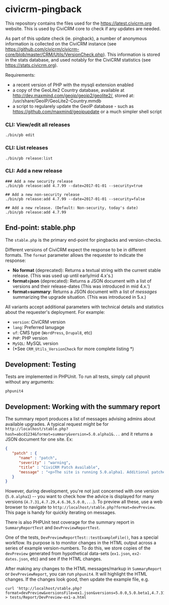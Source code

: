 civicrm-pingback
================

This repository contains the files used for the https://latest.civicrm.org website. This is used by CiviCRM core to check if any updates are needed.

As part of this update check (ie. pingback), a number of anonymous information is collected on the CiviCRM instance (see https://github.com/civicrm/civicrm-core/blob/master/CRM/Utils/VersionCheck.php). This information is stored in the stats database, and used notably for the CiviCRM statistics (see https://stats.civicrm.org). 

Requirements:
- a recent version of PHP with the mysqli extension enabled
- a copy of the GeoLite2 Country database, available at http://dev.maxmind.com/geoip/geoip2/geolite2/, stored at: /usr/share/GeoIP/GeoLite2-Country.mmdb
- a script to regularely update the GeoIP database - such as https://github.com/maxmind/geoipupdate or a much simpler shell script

### CLI: View/edit all releases

```
./bin/pb edit
```

### CLI: List releases

```
./bin/pb release:list
```

### CLI: Add a new release

```
### Add a new security release
./bin/pb release:add 4.7.99 --date=2017-01-01 --security=true

## Add a new non-security release
./bin/pb release:add 4.7.99 --date=2017-01-01 --security=false

## Add a new release. (Default: Non-security, today's date)
./bin/pb release:add 4.7.99
```

## End-point: stable.php

The `stable.php` is the primary end-point for pingbacks and version-checks.

Different versions of CiviCRM expect the response to be in different formats. The `format` parameter allows the requester to indicate the response:

* __No format__ (deprecated): Returns a textual string with the current stable release. (This was used up until early/mid 4.x's.)
* __format=json__ (deprecated): Returns a JSON document with a list of versions and their release-dates (This was introduced in mid 4.x.')
* __format=summary__: Returns a JSON document with a list of *messages* summarizing the upgrade situation. (This was introduced in 5.x.)

All variants accept additional parameters with technical details and statistics about the requester's deployment. For example:

* `version`: CiviCRM version
* `lang`: Preferred lanugage
* `uf`: CMS type (`WordPress`, `Drupal8`, etc)
* `PHP`: PHP version
* `MySQL`: MySQL version
* (*See `CRM_Utils_VersionCheck` for more complete listing *)

## Development: Testing

Tests are implemented in PHPUnit. To run all tests, simply call phpunit without any arguments:

```
phpunit4
```

## Development: Working with the summary report

The summary report produces a list of messages advising admins about available upgrades.  A typical request might be
for `http://localhost/stable.php?hash=abcd1234&format=summary&version=5.0.alpha1&...` and it returns a JSON document for
one site. Ex:

```json
{
   "patch" : {
      "name" : "patch",
      "severity" : "warning",
      "title" : "CiviCRM Patch Available",
      "message" : "<p>The site is running 5.0.alpha1. Additional patches are available:</p><ul>\n<li>5.0.0 (2018-04-04)</li></ul>"
   }
}
```

However, during development, you're not just concerned with one version (`5.0.alpha1`) -- you want to check how the
advice is displayed for many versions (`4.7.31,4.7.29,4.6.36,5.0.0,...`).  To preview all these, use a web browser to
navigate to `http://localhost/stable.php?format=devPreview`. This page is handy for quickly iterating on messages.

There is also PHPUnit test coverage for the summary report in `SummaryReportTest` and `DevPreviewReportTest`.

One of the tests, `DevPreviewReportTest::testExampleFile()`, has a special workflow.  Its purpose is to monitor changes
in the HTML output across a series of example version-numbers.  To do this, we store copies of the `devPreview`
generated from hypothetical data-sets (`ex1.json`, `ex2-dates.json`, etc) and see if the HTML changes.

After making any changes to the HTML messages/markup in `SummaryReport` or `DevPreviewReport`, you can run `phpunit4`.
It will highlight the HTML changes.  If the changes look good, then update the example file, e.g.

```
curl 'http://localhost/stable.php?format=devPreview&versionsFile=ex1.json&versions=5.0.0,5.0.beta1,4.7.31,4.7.29,4.6.36,4.6.32,4.5.10' > tests/Report/DevPreview-ex1-a.html
```
